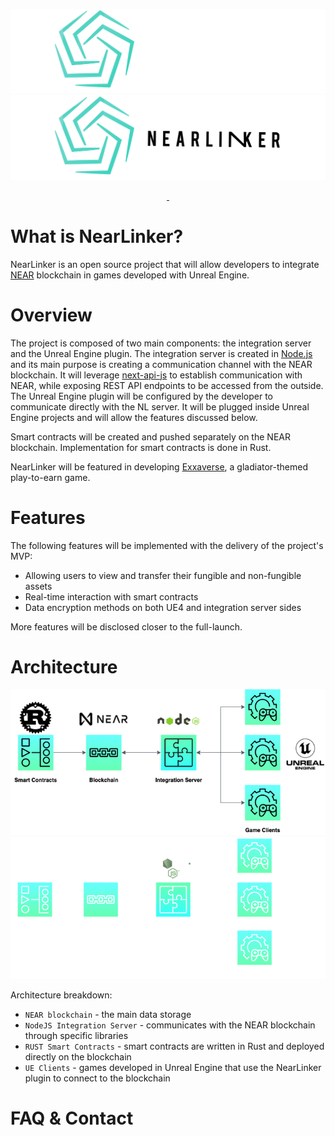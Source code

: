!["Near Linker Logo](docs/images/NearLinker-Logo-Light.png#gh-dark-mode-only)
!["Near Linker Logo](docs/images/NearLinker-Logo-Dark.png#gh-light-mode-only)

<p align="center">
  <a aria-label="License" href="https://github.com/ExxaVerse/NearLinker/blob/main/LICENSE">
    <img alt="" src="https://img.shields.io/npm/l/next.svg?style=for-the-badge&labelColor=000000">
  </a>
  <a aria-label="Join the community on GitHub" href="https://github.com/ExxaVerse/NearLinker/discussions">
    <img alt="" src="https://img.shields.io/badge/Checkout%20the%20discussion-blue.svg?style=for-the-badge&labelColor=000000&logoWidth=20">
  </a>
</p>

# What is NearLinker?

NearLinker is an open source project that will allow developers to integrate [NEAR](https://near.org/) blockchain in games developed with Unreal Engine.

# Overview

The project is composed of two main components: the integration server and the Unreal Engine plugin. The integration server is created in [Node.js](https://nodejs.org/en/) and its main purpose is creating a communication channel with the NEAR blockchain. It will leverage [next-api-js](https://docs.near.org/docs/api/javascript-library) to establish communication with NEAR, while exposing REST API endpoints to be accessed from the outside. The Unreal Engine plugin will be configured by the developer to communicate directly with the NL server. It will be plugged inside Unreal Engine projects and will allow the features discussed below.

Smart contracts will be created and pushed separately on the NEAR blockchain. Implementation for smart contracts is done in Rust.

NearLinker will be featured in developing [Exxaverse](https://exxaverse.com/), a gladiator-themed play-to-earn game.

# Features

The following features will be implemented with the delivery of the project's MVP:

- Allowing users to view and transfer their fungible and non-fungible assets
- Real-time interaction with smart contracts
- Data encryption methods on both UE4 and integration server sides

More features will be disclosed closer to the full-launch.

# Architecture

![NearLinker Architecture](docs/images/NearLinker-Architecture-Dark.png#gh-light-mode-only)
![NearLinker Architecture](docs/images/NearLinker-Architecture-Light.png#gh-dark-mode-only)

Architecture breakdown:

- `NEAR blockchain` - the main data storage
- `NodeJS Integration Server` - communicates with the NEAR blockchain through specific libraries
- `RUST Smart Contracts` - smart contracts are written in Rust and deployed directly on the blockchain
- `UE Clients` - games developed in Unreal Engine that use the NearLinker plugin to connect to the blockchain

# FAQ & Contact
